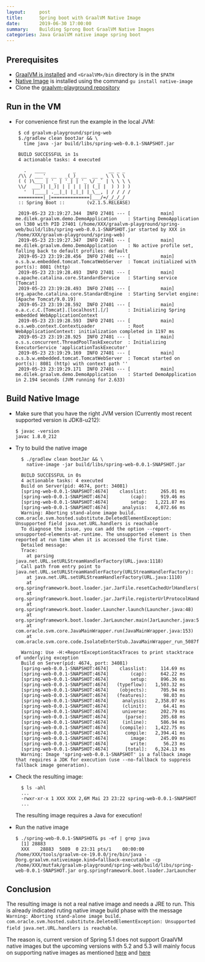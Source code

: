 ```yaml
---
layout:     post
title:      Spring boot with GraalVM Native Image
date:       2019-06-30 17:00:00
summary:    Building Sprong Boot GraalVM Native Images
categories: Java GraalVM native image spring boot
---
```


## Prerequisites

* [GraalVM is installed](https://github.com/oracle/graal/releases) and `<GraalVM>/bin` directory is in the `$PATH`
* [Native Image](https://www.graalvm.org/docs/reference-manual/aot-compilation/) is installed using the command `gu install native-image`
* Clone the [graalvm-playground repository](https://github.com/hakandilek/graalvm-playground)

## Run in the VM

* For convenience first run the example in the local JVM:

   ```shell
    $ cd graalvm-playground/spring-web
    $./gradlew clean bootJar && \
      time java -jar build/libs/spring-web-0.0.1-SNAPSHOT.jar

    BUILD SUCCESSFUL in 1s
    4 actionable tasks: 4 executed

      .   ____          _            __ _ _
    /\\ / ___'_ __ _ _(_)_ __  __ _ \ \ \ \
    ( ( )\___ | '_ | '_| | '_ \/ _` | \ \ \ \
    \\/  ___)| |_)| | | | | || (_| |  ) ) ) )
      '  |____| .__|_| |_|_| |_\__, | / / / /
    =========|_|==============|___/=/_/_/_/
    :: Spring Boot ::        (v2.1.5.RELEASE)

    2019-05-23 23:19:27.344  INFO 27401 --- [           main] me.dilek.graalvm.demo.DemoApplication    : Starting DemoApplication on l380 with PID 27401 (/home/XXX/graalvm-playground/spring-web/build/libs/spring-web-0.0.1-SNAPSHOT.jar started by XXX in /home/XXX/graalvm-playground/spring-web)
    2019-05-23 23:19:27.347  INFO 27401 --- [           main] me.dilek.graalvm.demo.DemoApplication    : No active profile set, falling back to default profiles: default
    2019-05-23 23:19:28.456  INFO 27401 --- [           main] o.s.b.w.embedded.tomcat.TomcatWebServer  : Tomcat initialized with port(s): 8081 (http)
    2019-05-23 23:19:28.493  INFO 27401 --- [           main] o.apache.catalina.core.StandardService   : Starting service [Tomcat]
    2019-05-23 23:19:28.493  INFO 27401 --- [           main] org.apache.catalina.core.StandardEngine  : Starting Servlet engine: [Apache Tomcat/9.0.19]
    2019-05-23 23:19:28.592  INFO 27401 --- [           main] o.a.c.c.C.[Tomcat].[localhost].[/]       : Initializing Spring embedded WebApplicationContext
    2019-05-23 23:19:28.593  INFO 27401 --- [           main] o.s.web.context.ContextLoader            : Root WebApplicationContext: initialization completed in 1197 ms
    2019-05-23 23:19:28.925  INFO 27401 --- [           main] o.s.s.concurrent.ThreadPoolTaskExecutor  : Initializing ExecutorService 'applicationTaskExecutor'
    2019-05-23 23:19:29.169  INFO 27401 --- [           main] o.s.b.w.embedded.tomcat.TomcatWebServer  : Tomcat started on port(s): 8081 (http) with context path ''
    2019-05-23 23:19:29.171  INFO 27401 --- [           main] me.dilek.graalvm.demo.DemoApplication    : Started DemoApplication in 2.194 seconds (JVM running for 2.633)

    ```

## Build Native Image

* Make sure that you have the right JVM version (Currently most recent supported version is JDK8-u212):

  ```shell
  $ javac -version
  javac 1.8.0_212
  ```

* Try to build the native image

  ```shell
    $ ./gradlew clean bootJar && \
      native-image -jar build/libs/spring-web-0.0.1-SNAPSHOT.jar

    BUILD SUCCESSFUL in 0s
    4 actionable tasks: 4 executed
    Build on Server(pid: 4674, port: 34081)
    [spring-web-0.0.1-SNAPSHOT:4674]    classlist:     265.01 ms
    [spring-web-0.0.1-SNAPSHOT:4674]        (cap):     919.46 ms
    [spring-web-0.0.1-SNAPSHOT:4674]        setup:   1,221.87 ms
    [spring-web-0.0.1-SNAPSHOT:4674]     analysis:   4,072.66 ms
    Warning: Aborting stand-alone image build. com.oracle.svm.hosted.substitute.DeletedElementException: Unsupported field java.net.URL.handlers is reachable
    To diagnose the issue, you can add the option --report-unsupported-elements-at-runtime. The unsupported element is then reported at run time when it is accessed the first time.
    Detailed message:
    Trace: 
      at parsing java.net.URL.setURLStreamHandlerFactory(URL.java:1118)
    Call path from entry point to java.net.URL.setURLStreamHandlerFactory(URLStreamHandlerFactory): 
      at java.net.URL.setURLStreamHandlerFactory(URL.java:1110)
      at org.springframework.boot.loader.jar.JarFile.resetCachedUrlHandlers(JarFile.java:401)
      at org.springframework.boot.loader.jar.JarFile.registerUrlProtocolHandler(JarFile.java:391)
      at org.springframework.boot.loader.Launcher.launch(Launcher.java:48)
      at org.springframework.boot.loader.JarLauncher.main(JarLauncher.java:51)
      at com.oracle.svm.core.JavaMainWrapper.run(JavaMainWrapper.java:153)
      at com.oracle.svm.core.code.IsolateEnterStub.JavaMainWrapper_run_5087f5482cc9a6abc971913ece43acb471d2631b(generated:0)

    Warning: Use -H:+ReportExceptionStackTraces to print stacktrace of underlying exception
    Build on Server(pid: 4674, port: 34081)
    [spring-web-0.0.1-SNAPSHOT:4674]    classlist:     114.69 ms
    [spring-web-0.0.1-SNAPSHOT:4674]        (cap):     642.22 ms
    [spring-web-0.0.1-SNAPSHOT:4674]        setup:     896.36 ms
    [spring-web-0.0.1-SNAPSHOT:4674]   (typeflow):   1,503.32 ms
    [spring-web-0.0.1-SNAPSHOT:4674]    (objects):     705.94 ms
    [spring-web-0.0.1-SNAPSHOT:4674]   (features):      98.03 ms
    [spring-web-0.0.1-SNAPSHOT:4674]     analysis:   2,358.07 ms
    [spring-web-0.0.1-SNAPSHOT:4674]     (clinit):      64.41 ms
    [spring-web-0.0.1-SNAPSHOT:4674]     universe:     202.79 ms
    [spring-web-0.0.1-SNAPSHOT:4674]      (parse):     205.68 ms
    [spring-web-0.0.1-SNAPSHOT:4674]     (inline):     586.94 ms
    [spring-web-0.0.1-SNAPSHOT:4674]    (compile):   1,422.75 ms
    [spring-web-0.0.1-SNAPSHOT:4674]      compile:   2,394.41 ms
    [spring-web-0.0.1-SNAPSHOT:4674]        image:     245.09 ms
    [spring-web-0.0.1-SNAPSHOT:4674]        write:      56.23 ms
    [spring-web-0.0.1-SNAPSHOT:4674]      [total]:   6,324.13 ms
    Warning: Image 'spring-web-0.0.1-SNAPSHOT' is a fallback image that requires a JDK for execution (use --no-fallback to suppress fallback image generation).
  ```

* Check the resulting image:

  ```shell
    $ ls -ahl
    ...
    -rwxr-xr-x 1 XXX XXX 2,6M Mai 23 23:22 spring-web-0.0.1-SNAPSHOT
    ...
  ```

  The resulting image requires a Java for execution!

* Run the native image

  ```shell
  $ ./spring-web-0.0.1-SNAPSHOT& ps -ef | grep java
    [1] 28883
    XXX    28883  5089  0 23:31 pts/1    00:00:00 /home/XXX/tools/graalvm-ce-19.0.0/jre/bin/java -Dorg.graalvm.nativeimage.kind=fallback-executable -cp /home/XXX/mutfak/graalvm-playground/spring-web/build/libs/spring-web-0.0.1-SNAPSHOT.jar org.springframework.boot.loader.JarLauncher
  ```

## Conclusion

  The resulting image is not a real native image and needs a JRE to run. This is already indicated ruting native image build phase with the message `Warning: Aborting stand-alone image build. com.oracle.svm.hosted.substitute.DeletedElementException: Unsupported field java.net.URL.handlers is reachable`.

  The reason is, current version of Spring 5.1 does not support GraalVM native images but the upcoming versions with 5.2 and 5.3 will mainly focus on supporting native images as mentioned [here](https://github.com/spring-projects/spring-framework/wiki/GraalVM-native-image-support#support-of-native-images-at-spring-framework-level) and [here](https://github.com/spring-projects/spring-framework/issues/21529#issuecomment-453474115)
